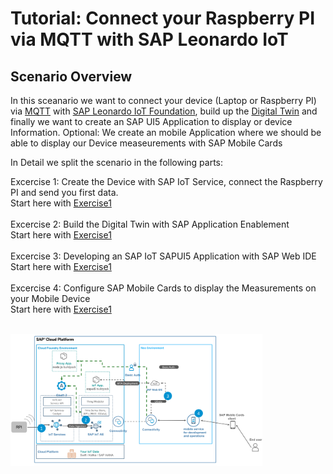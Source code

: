 # Tutorial: Connect your Raspberry PI via MQTT with SAP Leonardo IoT

## Scenario Overview

In this sceanario we want to connect your device (Laptop or Raspberry PI) via [MQTT](http://mqtt.org/) with [SAP Leonardo IoT Foundation](https://help.sap.com/viewer/product/SAP_CP_IOT_CF/Cloud/en-US), build up the [Digital Twin](https://www.sap.com/documents/2017/10/beb6f299-db7c-0010-82c7-eda71af511fa.html) and finally we want to create an SAP UI5 Application to display or device Information.
Optional: We create an mobile Application where we should be able to display our Device measeurements with SAP Mobile Cards

In Detail we split the scenario in the following parts:

Excercise 1: Create the Device with SAP IoT Service, connect the Raspberry PI and send you first data.
<br>Start here with [Exercise1](./exercise1/README.md)
<br><br>
Excercise 2: Build the Digital Twin with SAP Application Enablement
<br>Start here with [Exercise1](./exercise1/README.md)
<br><br>
Excercise 3: Developing an SAP IoT SAPUI5 Application with SAP Web IDE
<br>Start here with [Exercise1](./exercise1/README.md)
<br><br>
Excercise 4: Configure SAP Mobile Cards to display the Measurements on your Mobile Device
<br>Start here with [Exercise1](./exercise1/README.md)
<br><br>

<img src="./scenario.PNG" alt="scenario" width="80%">


